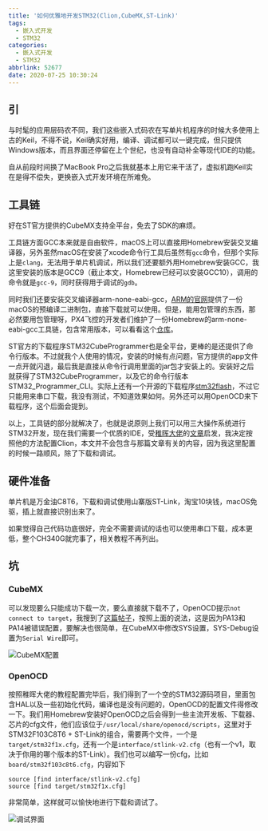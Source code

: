 ```yaml
---
title: '如何优雅地开发STM32(Clion,CubeMX,ST-Link)'
tags:
  - 嵌入式开发
  - STM32
categories:
  - 嵌入式开发
  - STM32
abbrlink: 52677
date: 2020-07-25 10:30:24
---
```


## 引

与时髦的应用层码农不同，我们这些嵌入式码农在写单片机程序的时候大多使用上古的Keil，不得不说，Keil确实好用，编译、调试都可以一键完成，但只提供Windows版本，而且界面还停留在上个世纪，也没有自动补全等现代IDE的功能。

自从前段时间换了MacBook Pro之后我就基本上用它来干活了，虚拟机跑Keil实在是得不偿失，更换嵌入式开发环境在所难免。

<!--more-->

## 工具链

好在ST官方提供的CubeMX支持全平台，免去了SDK的麻烦。

工具链方面GCC本来就是自由软件，macOS上可以直接用Homebrew安装交叉编译器，另外虽然macOS在安装了xcode命令行工具后虽然有`gcc`命令，但那个实际上是`clang`，无法用于单片机调试，所以我们还要额外用Homebrew安装GCC，我这里安装的版本是GCC9（截止本文，Homebrew已经可以安装GCC10），调用的命令就是`gcc-9`，同时获得用于调试的`gdb`。

同时我们还要安装交叉编译器arm-none-eabi-gcc，[ARM的官网](https://developer.arm.com/tools-and-software/open-source-software/developer-tools/gnu-toolchain/gnu-rm/downloads)提供了一份macOS的预编译二进制包，直接下载就可以使用。但是，能用包管理的东西，那必然要用包管理呀，PX4飞控的开发者们维护了一份Homebrew的arm-none-eabi-gcc工具链，包含常用版本，可以看看这个[仓库](https://github.com/PX4/homebrew-px4)。

ST官方的下载程序STM32CubeProgrammer也是全平台，更棒的是还提供了命令行版本。不过就我个人使用的情况，安装的时候有点问题，官方提供的app文件一点开就闪退，最后我是直接从命令行调用里面的jar包才安装上的。安装好之后就获得了STM32CubeProgrammer，以及它的命令行版本STM32_Programmer_CLI。实际上还有一个开源的下载程序[stm32flash](http://stm32flash.sourceforge.net/)，不过它只能用来串口下载，我没有测试，不知道效果如何。另外还可以用OpenOCD来下载程序，这个后面会提到。

以上，工具链的部分就解决了，也就是说原则上我们可以用三大操作系统进行STM32开发，现在我们需要一个优质的IDE，受[稚晖大佬](http://www.pengzhihui.com)的[文章](https://zhuanlan.zhihu.com/p/145801160)启发，我决定按照他的方法配置Clion，本文并不会包含与那篇文章有关的内容，因为我这里配置的时候一路顺风，除了下载和调试。

## 硬件准备

单片机是万金油C8T6，下载和调试使用山寨版ST-Link，淘宝10块钱，macOS免驱，插上就直接识别出来了。

如果觉得自己代码功底很好，完全不需要调试的话也可以使用串口下载，成本更低，整个CH340G就完事了，相关教程不再列出。

## 坑

### CubeMX

可以发现要么只能成功下载一次，要么直接就下载不了，OpenOCD提示`not connect to target`，我搜到了[这篇帖子](https://blog.csdn.net/toopoo/article/details/79680323)，按照上面的说法，这是因为PA13和PA14被错误配置，要解决也很简单，在CubeMX中修改SYS设置，SYS-Debug设置为`Serial Wire`即可。

![CubeMX配置](image-20200725133151700.png)

### OpenOCD

按照稚晖大佬的教程配置完毕后，我们得到了一个空的STM32源码项目，里面包含HAL以及一些初始化代码，编译也是没有问题的，OpenOCD的配置文件得修改一下。我们用Homebrew安装好OpenOCD之后会得到一些主流开发板、下载器、芯片的cfg文件，他们应该位于`/usr/local/share/openocd/scripts`，这里对于STM32F103C8T6 + ST-Link的组合，需要两个文件，一个是`target/stm32f1x.cfg`，还有一个是`interface/stlink-v2.cfg`（也有一个v1，取决于你用的哪个版本的ST-Link）。我们也可以编写一份cfg，比如`board/stm32f103c8t6.cfg`，内容如下

```
source [find interface/stlink-v2.cfg]
source [find target/stm32f1x.cfg]
```

非常简单，这样就可以愉快地进行下载和调试了。

![调试界面](image-20200725132334355.png)